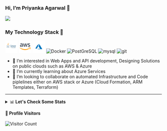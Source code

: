 ### Hi, I’m Priyanka Agarwal 👋

[<img height="30" src="https://img.shields.io/badge/linkedin-blue.svg?&style=for-the-badge&logo=linkedin&logoColor=white" />](https://www.linkedin.com/in/priyanka-agarwal-162247142/)

### My Technology Stack 🧰 

<p align="left">
<img src="https://raw.githubusercontent.com/github/explore/80688e429a7d4ef2fca1e82350fe8e3517d3494d/topics/java/java.png" alt="java" width="40" height="40"/> 
<img src="https://raw.githubusercontent.com/github/explore/fbceb94436312b6dacde68d122a5b9c7d11f9524/topics/aws/aws.png" alt="aws" height="40"/> 
<img src="https://raw.githubusercontent.com/github/explore/80688e429a7d4ef2fca1e82350fe8e3517d3494d/topics/azure/azure.png" alt="azure" height="40"/> 
<img src="https://cdn3.iconfinder.com/data/icons/logos-and-brands-adobe/512/97_Docker-512.png" alt="Docker" width="40" height="40"/>
<img src="https://upload.wikimedia.org/wikipedia/commons/2/29/Postgresql_elephant.svg" alt="PostGreSQL" width="40" height="40"/>
<img src="https://i.pinimg.com/originals/50/f1/58/50f1582a95bdac10f1c3fa295c8b947b.png" alt="mysql" width="40" height="40"/>
<img src="https://www.vectorlogo.zone/logos/git-scm/git-scm-icon.svg" alt="git" width="40" height="40"/> 
</p>

- 👀 I’m interested in Web Apps and API development, Designing Solutions on public clouds such as AWS & Azure
- 🌱 I’m currently learning about Azure Services
- 💞️ I’m looking to collaborate on automated Infrastructure and Code piplelines either on AWS stack or Azure (Cloud Formation, ARM Templates, Terraform)

---
<details>
<summary>📊 <b>Let's Check Some Stats</b></summary>
<br>
<p align="center"> <img src="https://github-readme-stats.vercel.app/api?username=priyanka010392&count_private=true&show_icons=true&theme=tokyonight"/>

</details>

👀<b> Profile Visitors </b> <br><br>
![Visitor Count](https://profile-counter.glitch.me/{priyanka010392}/count.svg)



<!---
priyanka010392/priyanka010392 is a ✨ special ✨ repository because its `README.md` (this file) appears on your GitHub profile.
You can click the Preview link to take a look at your changes.
--->
